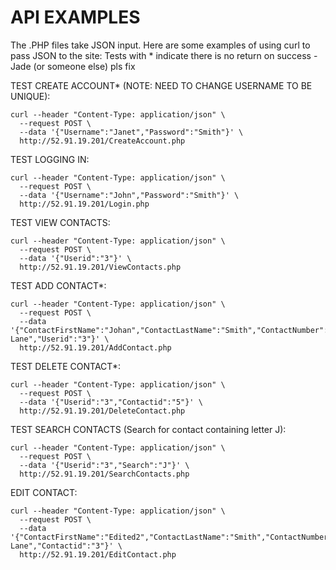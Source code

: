 # API EXAMPLES
The .PHP files take JSON input.
Here are some examples of using curl to pass JSON to the site:
Tests with * indicate there is no return on success - Jade (or someone else) pls fix

TEST CREATE ACCOUNT* (NOTE: NEED TO CHANGE USERNAME TO BE UNIQUE):
```
curl --header "Content-Type: application/json" \
  --request POST \
  --data '{"Username":"Janet","Password":"Smith"}' \
  http://52.91.19.201/CreateAccount.php
  ```

TEST LOGGING IN:
```
curl --header "Content-Type: application/json" \
  --request POST \
  --data '{"Username":"John","Password":"Smith"}' \
  http://52.91.19.201/Login.php
  ```
TEST VIEW CONTACTS:
```
curl --header "Content-Type: application/json" \
  --request POST \
  --data '{"Userid":"3"}' \
  http://52.91.19.201/ViewContacts.php
```
TEST ADD CONTACT*:
```
curl --header "Content-Type: application/json" \
  --request POST \
  --data '{"ContactFirstName":"Johan","ContactLastName":"Smith","ContactNumber":"9999999999","Address":"Smithson Lane","Userid":"3"}' \
  http://52.91.19.201/AddContact.php
  ```
TEST DELETE CONTACT*:
```
curl --header "Content-Type: application/json" \
  --request POST \
  --data '{"Userid":"3","Contactid":"5"}' \
  http://52.91.19.201/DeleteContact.php
  ```
TEST SEARCH CONTACTS (Search for contact containing letter J):
```
curl --header "Content-Type: application/json" \
  --request POST \
  --data '{"Userid":"3","Search":"J"}' \
  http://52.91.19.201/SearchContacts.php
```
EDIT CONTACT:
```
curl --header "Content-Type: application/json" \
  --request POST \
  --data '{"ContactFirstName":"Edited2","ContactLastName":"Smith","ContactNumber":"9999999999","Address":"Smithson Lane","Contactid":"3"}' \
  http://52.91.19.201/EditContact.php
```
